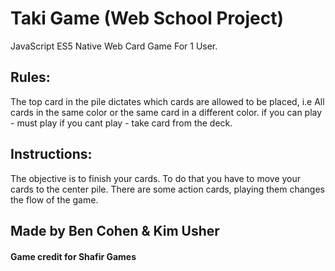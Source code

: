 # Taki Game (Web School Project)
JavaScript ES5 Native Web Card Game For 1 User.
## Rules:
The top card in the pile dictates which cards are allowed to be placed,
i.e All cards in the same color or the same card in a different color.
if you can play		- must play
if you cant play	- take card from the deck.
## Instructions:
The objective is to finish your cards. To do that you have to move your cards to the center pile. There are some action cards, playing them changes the flow of the game.

## Made by Ben Cohen & Kim Usher
#### Game credit for Shafir Games
